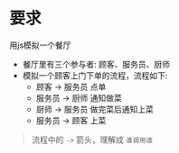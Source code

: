 # 要求

用js模拟一个餐厅

- 餐厅里有三个参与者: 顾客、服务员、厨师
- 模拟一个顾客上门下单的流程，流程如下:
  - 顾客 -> 服务员 点单
  - 服务员 -> 厨师 通知做菜
  - 厨师 -> 服务员 做完菜后通知上菜
  - 服务员 -> 顾客 上菜

> 流程中的 `->` 箭头，理解成 `谁调用谁`